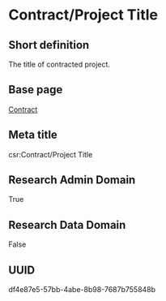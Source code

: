 # Contract/Project Title
## Short definition
The title of contracted project.
## Base page
[Contract](../Objects/Contract.md)
## Meta title
csr:Contract/Project Title
## Research Admin Domain
True
## Research Data Domain
False
## UUID
df4e87e5-57bb-4abe-8b98-7687b755848b
